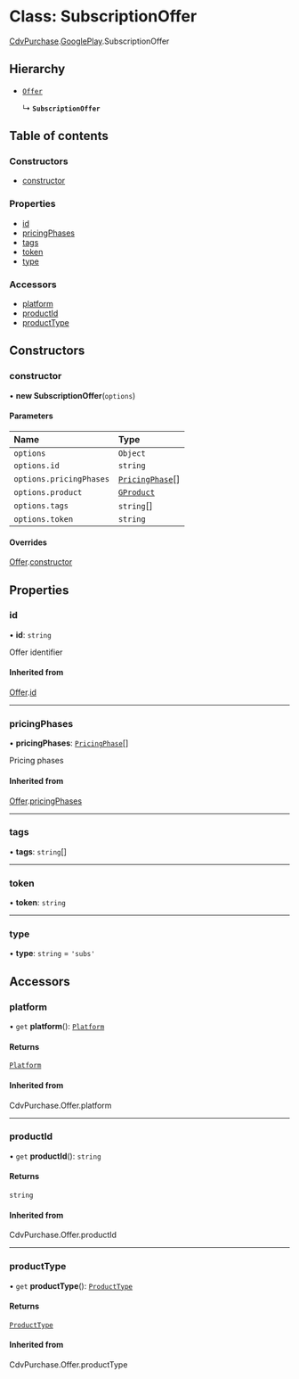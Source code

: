 # Class: SubscriptionOffer

[CdvPurchase](../modules/CdvPurchase.md).[GooglePlay](../modules/CdvPurchase.GooglePlay.md).SubscriptionOffer

## Hierarchy

- [`Offer`](CdvPurchase.Offer.md)

  ↳ **`SubscriptionOffer`**

## Table of contents

### Constructors

- [constructor](CdvPurchase.GooglePlay.SubscriptionOffer.md#constructor)

### Properties

- [id](CdvPurchase.GooglePlay.SubscriptionOffer.md#id)
- [pricingPhases](CdvPurchase.GooglePlay.SubscriptionOffer.md#pricingphases)
- [tags](CdvPurchase.GooglePlay.SubscriptionOffer.md#tags)
- [token](CdvPurchase.GooglePlay.SubscriptionOffer.md#token)
- [type](CdvPurchase.GooglePlay.SubscriptionOffer.md#type)

### Accessors

- [platform](CdvPurchase.GooglePlay.SubscriptionOffer.md#platform)
- [productId](CdvPurchase.GooglePlay.SubscriptionOffer.md#productid)
- [productType](CdvPurchase.GooglePlay.SubscriptionOffer.md#producttype)

## Constructors

### constructor

• **new SubscriptionOffer**(`options`)

#### Parameters

| Name | Type |
| :------ | :------ |
| `options` | `Object` |
| `options.id` | `string` |
| `options.pricingPhases` | [`PricingPhase`](../interfaces/CdvPurchase.PricingPhase.md)[] |
| `options.product` | [`GProduct`](CdvPurchase.GooglePlay.GProduct.md) |
| `options.tags` | `string`[] |
| `options.token` | `string` |

#### Overrides

[Offer](CdvPurchase.Offer.md).[constructor](CdvPurchase.Offer.md#constructor)

## Properties

### id

• **id**: `string`

Offer identifier

#### Inherited from

[Offer](CdvPurchase.Offer.md).[id](CdvPurchase.Offer.md#id)

___

### pricingPhases

• **pricingPhases**: [`PricingPhase`](../interfaces/CdvPurchase.PricingPhase.md)[]

Pricing phases

#### Inherited from

[Offer](CdvPurchase.Offer.md).[pricingPhases](CdvPurchase.Offer.md#pricingphases)

___

### tags

• **tags**: `string`[]

___

### token

• **token**: `string`

___

### type

• **type**: `string` = `'subs'`

## Accessors

### platform

• `get` **platform**(): [`Platform`](../enums/CdvPurchase.Platform.md)

#### Returns

[`Platform`](../enums/CdvPurchase.Platform.md)

#### Inherited from

CdvPurchase.Offer.platform

___

### productId

• `get` **productId**(): `string`

#### Returns

`string`

#### Inherited from

CdvPurchase.Offer.productId

___

### productType

• `get` **productType**(): [`ProductType`](../enums/CdvPurchase.ProductType.md)

#### Returns

[`ProductType`](../enums/CdvPurchase.ProductType.md)

#### Inherited from

CdvPurchase.Offer.productType
